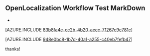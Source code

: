 ## OpenLocalization Workflow Test MarkDown
* 

[AZURE.INCLUDE [83b8fa4c-cc2b-4b20-aecc-71267c9c781c](calleeMd1.md)]



[AZURE.INCLUDE [948e0bc8-1b7d-40a1-a255-c40eb7fefb47](calleeMd2.md)]

 
thanks!